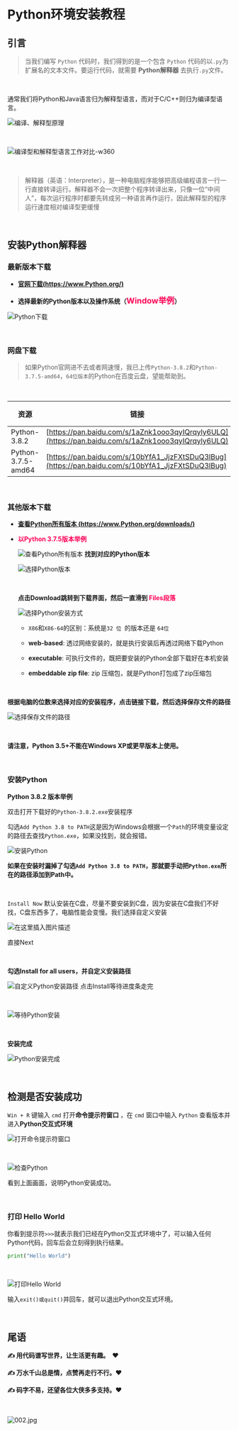 # Python环境安装教程

## 引言

> 当我们编写 `Python` 代码时，我们得到的是一个包含 `Python` 代码的以`.py`为扩展名的文本文件。要运行代码，就需要 **Python解释器** 去执行`.py`文件。

<br/>

通常我们将Python和Java语言归为解释型语言，而对于C/C++则归为编译型语言。



![编译、解释型原理](https://img-blog.csdnimg.cn/20200411150818307.png?x-oss-process=image/watermark,type_ZmFuZ3poZW5naGVpdGk,shadow_10,text_aHR0cHM6Ly9ibG9nLmNzZG4ubmV0L3FxXzQzNjI5ODU3,size_16,color_FFFFFF,t_70)

<br/>

![编译型和解释型语言工作对比-w360](https://imgconvert.csdnimg.cn/aHR0cHM6Ly9pLmxvbGkubmV0LzIwMjAvMDQvMTMvOWVITnBTbjh3a3ZWR2dtLnBuZw?x-oss-process=image/format,png)

<br/>

> 解释器（英语：Interpreter），是一种电脑程序能够把高级编程语言一行一行直接转译运行。解释器不会一次把整个程序转译出来，只像一位“中间人”，每次运行程序时都要先转成另一种语言再作运行，因此解释型的程序运行速度相对编译型更缓慢

<br/>


## 安装Python解释器

### 最新版本下载

- **[官网下载(https://www.Python.org/)](https://www.Python.org/)**

- **选择最新的Python版本以及操作系统（<font color='#FF0057' size=4em>Window举例</font>）**

![Python下载](https://img-blog.csdnimg.cn/20200411151031270.png?x-oss-process=image/watermark,type_ZmFuZ3poZW5naGVpdGk,shadow_10,text_aHR0cHM6Ly9ibG9nLmNzZG4ubmV0L3FxXzQzNjI5ODU3,size_16,color_FFFFFF,t_70)

<br/>

### 网盘下载

> 如果Python官网进不去或者网速慢，我已上传`Python-3.8.2`和`Python-3.7.5-amd64`，`64位版本`的Python在百度云盘，望能帮助到。

<br/>

| 资源               | 链接                                                         | 提取码   |
| ------------------ | ------------------------------------------------------------ | -------- |
| Python-3.8.2       | [https://pan.baidu.com/s/1aZnk1ooo3qyIQrqyly6ULQ](https://pan.baidu.com/s/1aZnk1ooo3qyIQrqyly6ULQ) | **ea9k** |
| Python-3.7.5-amd64 | [https://pan.baidu.com/s/10bYfA1_JjzFXtSDuQ3lBug](https://pan.baidu.com/s/10bYfA1_JjzFXtSDuQ3lBug) | **tc3t** |

<br/>

### 其他版本下载

- **[查看Python所有版本 (https://www.Python.org/downloads/)](https://www.Python.org/downloads/)**

- **<font color='#FF0057'>以Python 3.7.5版本举例</font>**

    ![查看Python所有版本](https://img-blog.csdnimg.cn/20200411153418231.png?x-oss-process=image/watermark,type_ZmFuZ3poZW5naGVpdGk,shadow_10,text_aHR0cHM6Ly9ibG9nLmNzZG4ubmV0L3FxXzQzNjI5ODU3,size_16,color_FFFFFF,t_70#pic_center) **找到对应的Python版本**
    
    
    
    ![选择Python版本](https://img-blog.csdnimg.cn/20200411153239667.png?x-oss-process=image/watermark,type_ZmFuZ3poZW5naGVpdGk,shadow_10,text_aHR0cHM6Ly9ibG9nLmNzZG4ubmV0L3FxXzQzNjI5ODU3,size_16,color_FFFFFF,t_70#pic_center)
    
    <br/>
    
    **点击Download跳转到下载界面，然后一直滑到 <font color='#FF0057'>Files段落</font>** 
    
    
    
    ![选择Python安装方式](https://img-blog.csdnimg.cn/20200411153000692.png?x-oss-process=image/watermark,type_ZmFuZ3poZW5naGVpdGk,shadow_10,text_aHR0cHM6Ly9ibG9nLmNzZG4ubmV0L3FxXzQzNjI5ODU3,size_16,color_FFFFFF,t_70#pic_center)
    
    
    
    - `X86`和`X86-64`的区别：系统是`32 位 `的版本还是 `64位`
    
    - **web-based**: 透过网络安装的，就是执行安装后再透过网络下载Python
    
    - **executable**: 可执行文件的，既把要安装的Python全部下载好在本机安装
    
    - **embeddable zip file**: zip 压缩包，就是Python打包成了zip压缩包

<br/>


**根据电脑的位数来选择对应的安装程序，点击链接下载，然后选择保存文件的路径**

   ![选择保存文件的路径](https://img-blog.csdnimg.cn/20200411152843312.png?x-oss-process=image/watermark,type_ZmFuZ3poZW5naGVpdGk,shadow_10,text_aHR0cHM6Ly9ibG9nLmNzZG4ubmV0L3FxXzQzNjI5ODU3,size_16,color_FFFFFF,t_70#pic_center)

  <br/>

**请注意，Python 3.5+不能在Windows XP或更早版本上使用。**

<br/>

### 安装Python

**Python 3.8.2 版本举例**

双击打开下载好的`Python-3.8.2.exe`安装程序

勾选`Add Python 3.8 to PATH`这是因为Windows会根据一个`Path`的环境变量设定的路径去查找`Python.exe`，如果没找到，就会报错。

![安装Python](https://img-blog.csdnimg.cn/20200411152520349.png?x-oss-process=image/watermark,type_ZmFuZ3poZW5naGVpdGk,shadow_10,text_aHR0cHM6Ly9ibG9nLmNzZG4ubmV0L3FxXzQzNjI5ODU3,size_16,color_FFFFFF,t_70#pic_left)

**如果在安装时漏掉了勾选`Add Python 3.8 to PATH`，那就要手动把`Python.exe`所在的路径添加到Path中。**

<br/>

`Install Now` 默认安装在C盘，尽量不要安装到C盘，因为安装在C盘我们不好找，C盘东西多了，电脑性能会变慢。我们选择自定义安装

![在这里插入图片描述](https://img-blog.csdnimg.cn/20200411152646652.png?x-oss-process=image/watermark,type_ZmFuZ3poZW5naGVpdGk,shadow_10,text_aHR0cHM6Ly9ibG9nLmNzZG4ubmV0L3FxXzQzNjI5ODU3,size_16,color_FFFFFF,t_70#pic_left)


直接Next

<br/>

**勾选Install for all users，并自定义安装路径**

![自定义Python安装路径](https://img-blog.csdnimg.cn/20200411152320119.png?x-oss-process=image/watermark,type_ZmFuZ3poZW5naGVpdGk,shadow_10,text_aHR0cHM6Ly9ibG9nLmNzZG4ubmV0L3FxXzQzNjI5ODU3,size_16,color_FFFFFF,t_70#pic_left)
点击Install等待进度条走完

<br/>

![等待Python安装](https://img-blog.csdnimg.cn/20200411152237268.png?x-oss-process=image/watermark,type_ZmFuZ3poZW5naGVpdGk,shadow_10,text_aHR0cHM6Ly9ibG9nLmNzZG4ubmV0L3FxXzQzNjI5ODU3,size_16,color_FFFFFF,t_70#pic_left)

<br/>

**安装完成**

![Python安装完成](https://img-blog.csdnimg.cn/20200411152208231.png?x-oss-process=image/watermark,type_ZmFuZ3poZW5naGVpdGk,shadow_10,text_aHR0cHM6Ly9ibG9nLmNzZG4ubmV0L3FxXzQzNjI5ODU3,size_16,color_FFFFFF,t_70#pic_left)

<br/>

## 检测是否安装成功

`Win + R` 键输入 `cmd` 打开**命令提示符窗口** ，在 `cmd` 窗口中输入 `Python` 查看版本并进入**Python交互式环境**

![打开命令提示符窗口](https://img-blog.csdnimg.cn/20200411152009484.png?x-oss-process=image/watermark,type_ZmFuZ3poZW5naGVpdGk,shadow_10,text_aHR0cHM6Ly9ibG9nLmNzZG4ubmV0L3FxXzQzNjI5ODU3,size_16,color_FFFFFF,t_70#pic_center)

<br/>

![检查Python](https://img-blog.csdnimg.cn/20200411152101516.png?x-oss-process=image/watermark,type_ZmFuZ3poZW5naGVpdGk,shadow_10,text_aHR0cHM6Ly9ibG9nLmNzZG4ubmV0L3FxXzQzNjI5ODU3,size_16,color_FFFFFF,t_70#pic_left)

看到上面画面，说明Python安装成功。

<br/>

### 打印 Hello World

你看到提示符`>>>`就表示我们已经在Python交互式环境中了，可以输入任何Python代码，回车后会立刻得到执行结果。

```python
print("Hello World")
```

<br/>

![打印Hello World](https://img-blog.csdnimg.cn/20200411151430878.png?x-oss-process=image/watermark,type_ZmFuZ3poZW5naGVpdGk,shadow_10,text_aHR0cHM6Ly9ibG9nLmNzZG4ubmV0L3FxXzQzNjI5ODU3,size_16,color_FFFFFF,t_70)

输入`exit()或quit()`并回车，就可以退出Python交互式环境。

<br/>

## 尾语

**✍ 用代码谱写世界，让生活更有趣。   &nbsp;❤️**

**✍ 万水千山总是情，点赞再走行不行。❤️**

**✍ 码字不易，还望各位大侠多多支持。❤️**

<br/>

![002.jpg](https://p6-juejin.byteimg.com/tos-cn-i-k3u1fbpfcp/f5fe9a9f24c44203905f53357a8d5853~tplv-k3u1fbpfcp-watermark.image)
